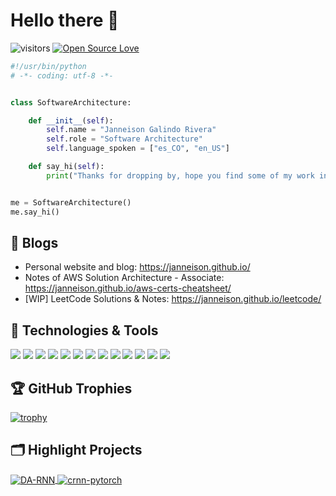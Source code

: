 # Hello there 👋

![visitors](https://visitor-badge.laobi.icu/badge?page_id=janneison.janneison)
[![Open Source Love](https://badges.frapsoft.com/os/v1/open-source.svg?v=102)](https://github.com/ellerbrock/open-source-badge/)


```python
#!/usr/bin/python
# -*- coding: utf-8 -*-


class SoftwareArchitecture:

    def __init__(self):
        self.name = "Janneison Galindo Rivera"
        self.role = "Software Architecture"
        self.language_spoken = ["es_CO", "en_US"]

    def say_hi(self):
        print("Thanks for dropping by, hope you find some of my work interesting.")


me = SoftwareArchitecture()
me.say_hi()
```

## 📝 Blogs

- Personal website and blog: https://janneison.github.io/
- Notes of AWS Solution Architecture - Associate: https://janneison.github.io/aws-certs-cheatsheet/
- [WIP] LeetCode Solutions & Notes: https://janneison.github.io/leetcode/


## 🔧 Technologies & Tools

![](https://img.shields.io/badge/OS-Linux-informational?style=flat&logo=linux&logoColor=white&color=6aa6f8)
![](https://img.shields.io/badge/Editor-VS_Code-informational?style=flat&logo=visual-studio-code&logoColor=white&color=6aa6f8)
![](https://img.shields.io/badge/Code-Python-informational?style=flat&logo=python&logoColor=white&color=6aa6f8)
![](https://img.shields.io/badge/Code-JavaScript-informational?style=flat&logo=javascript&logoColor=white&color=6aa6f8)
![](https://img.shields.io/badge/Code-Java-informational?style=flat&logo=openjdk&logoColor=white&color=6aa6f8)
![](https://img.shields.io/badge/Code-Php-informational?style=flat&logo=php&logoColor=white&color=6aa6f8)
![](https://img.shields.io/badge/Shell-Bash-informational?style=flat&logo=gnu-bash&logoColor=white&color=6aa6f8)
![](https://img.shields.io/badge/Tools-PostgreSQL-informational?style=flat&logo=postgresql&logoColor=white&color=6aa6f8)
![](https://img.shields.io/badge/Tools-Docker-informational?style=flat&logo=docker&logoColor=white&color=6aa6f8)
![](https://img.shields.io/badge/Tools-Kubernetes-informational?style=flat&logo=kubernetes&logoColor=white&color=6aa6f8)
![](https://img.shields.io/badge/Cloud-AWS-informational?style=flat&logo=amazonaws&logoColor=white&color=6aa6f8)
![](https://img.shields.io/badge/Cloud-Azure-informational?style=flat&logo=microsoft-azure&logoColor=white&color=6aa6f8)
![](https://img.shields.io/badge/Cloud-GCP-informational?style=flat&logo=google-cloud&logoColor=white&color=6aa6f8)


<!-- ## &#x1f4c8; GitHub Stats

<a href="https://github.com/janneison/janneison">
  <img align="center" src="https://github-readme-stats.vercel.app/api/top-langs/?username=janneison&hide=c%2B%2B,c,matlab,assembly&title_color=6aa6f8&text_color=8a919a&icon_color=6aa6f8&bg_color=22272e" alt="Zhenye's GitHub Stats" />
</a>

<a href="https://github.com/janneison/janneison">
  <img align="center" src="https://github-readme-stats.vercel.app/api?username=janneison&show_icons=true&line_height=27&count_private=true&title_color=6aa6f8&text_color=8a919a&icon_color=6aa6f8&bg_color=22272e" alt="Zhenye's GitHub Stats" />
</a> -->

## 🏆 GitHub Trophies

[![trophy](https://github-profile-trophy.vercel.app/?username=janneison&theme=nord&column=7)](https://github.com/ryo-ma/github-profile-trophy)


## 🗂️ Highlight Projects

<a href="https://github.com/janneison/DA-RNN">
  <img align="center" src="https://github-readme-stats.vercel.app/api/pin/?username=janneison&repo=DA-RNN&show_icons=true&line_height=27&title_color=6aa6f8&text_color=8a919a&icon_color=6aa6f8&bg_color=22272e" alt="DA-RNN" />
</a>

<a href="https://github.com/janneison/crnn-pytorch">
  <img align="center" src="https://github-readme-stats.vercel.app/api/pin/?username=janneison&repo=crnn-pytorch&show_icons=true&line_height=27&title_color=6aa6f8&text_color=8a919a&icon_color=6aa6f8&bg_color=22272e" alt="crnn-pytorch" />
</a>

<!-- ## 👨‍💻 This week, I spent my time on:

[![Jan stats](https://github-readme-stats.vercel.app/api/wakatime?username=nazhenye&line_height=27&title_color=6aa6f8&text_color=8a919a&icon_color=6aa6f8&bg_color=22272e)](https://github.com/anuraghazra/github-readme-stats) -->

